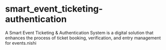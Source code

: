 # smart_event_ticketing-authentication
A Smart Event Ticketing &amp; Authentication System is a digital solution that enhances the process of ticket booking, verification, and entry management for events.nishi
